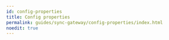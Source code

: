 ```yaml
---
id: config-properties
title: Config properties
permalink: guides/sync-gateway/config-properties/index.html
noedit: true
---
```


<script>
	window.configurl = 'https://cb-mobile.s3.amazonaws.com/mobile/1.4/configs/sg.json';
</script>
<div id="root"></div>
